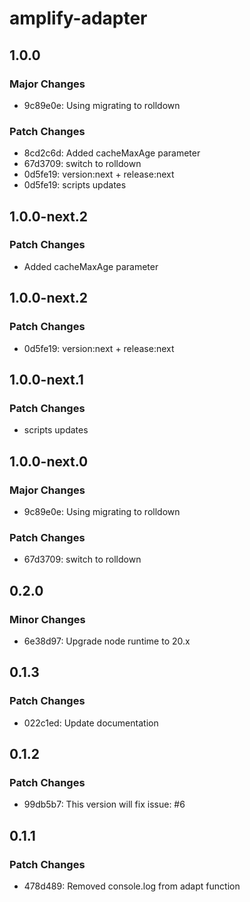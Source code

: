 # amplify-adapter

## 1.0.0

### Major Changes

- 9c89e0e: Using migrating to rolldown

### Patch Changes

- 8cd2c6d: Added cacheMaxAge parameter
- 67d3709: switch to rolldown
- 0d5fe19: version:next + release:next
- 0d5fe19: scripts updates

## 1.0.0-next.2

### Patch Changes

- Added cacheMaxAge parameter

## 1.0.0-next.2

### Patch Changes

- 0d5fe19: version:next + release:next

## 1.0.0-next.1

### Patch Changes

- scripts updates

## 1.0.0-next.0

### Major Changes

- 9c89e0e: Using migrating to rolldown

### Patch Changes

- 67d3709: switch to rolldown

## 0.2.0

### Minor Changes

- 6e38d97: Upgrade node runtime to 20.x

## 0.1.3

### Patch Changes

- 022c1ed: Update documentation

## 0.1.2

### Patch Changes

- 99db5b7: This version will fix issue: #6

## 0.1.1

### Patch Changes

- 478d489: Removed console.log from adapt function
